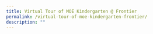 ```yaml
---
title: Virtual Tour of MOE Kindergarten @ Frontier
permalink: /virtual-tour-of-moe-kindergarten-frontier/
description: ""
---
```

